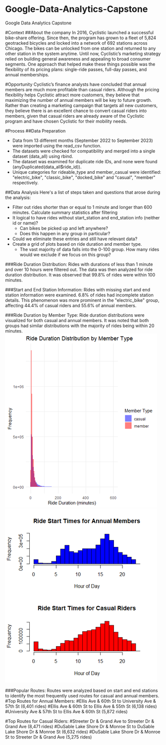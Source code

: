 # Google-Data-Analytics-Capstone
Google Data Analytics Capstone

#Context
##About the company
In 2016, Cyclistic launched a successful bike-share offering. Since then, the program has grown to a fleet of 5,824 geotracked bicycles and locked into a network of 692 stations across Chicago. The bikes can be unlocked from one station and returned to
any other station in the system anytime. 
Until now, Cyclistic’s marketing strategy relied on building general awareness and appealing to broad consumer segments. One approach that helped make these things possible was the flexibility of its pricing plans: single-ride passes, full-day passes, and
annual memberships.

#Opportunity
Cyclistic’s finance analysts have concluded that annual members are much more profitable than casual riders. Although the pricing flexibility helps Cyclistic attract more customers, they believe that maximizing the number of annual members will be key to
future growth. Rather than creating a marketing campaign that targets all new customers, they believe there is an excellent chance to convert casual riders into members, given that casual riders are already aware of the Cyclistic program and have
chosen Cyclistic for their mobility needs.

#Process
##Data Preparation
  - Data from 13 different months (September 2022 to September 2023) were imported using the read_csv function.
  - The datasets were checked for compatibility and merged into a single dataset (data_all) using rbind.
  - The dataset was examined for duplicate ride IDs, and none were found (anyDuplicated(data_all$ride_id)).
  - Unique categories for rideable_type and member_casual were identified: "electric_bike", "classic_bike", "docked_bike" and "casual", "member" respectively.

##Data Analysis
Here's a list of steps taken and questions that arose during the analysis:
  - Filter out rides shorter than or equal to 1 minute and longer than 600 minutes. Calculate summary statistics after filtering
  - It logical to have rides without start_station and end_station info (neither id or name)? 
    - Can bikes be picked up and left anywhere?
    - Does this happen in any group in particular?
  - Could we eliminate these entries and still have relevant data?
  - Create a grid of plots based on ride duration and member type.
    - The vast majority of data falls into the 0-100 group. How many rides would we exclude if we focus on this group?

###Ride Duration Distribution:
  Rides with durations of less than 1 minute and over 10 hours were filtered out. The data was then analyzed for ride duration distribution.
  It was observed that 99.8% of rides were within 100 minutes.
  
###Start and End Station Information:
  Rides with missing start and end station information were examined. 6.8% of rides had incomplete station details.
  This phenomenon was more prominent in the "electric_bike" group, affecting 44.4% of casual riders and 55.6% of annual members.

###Ride Duration by Member Type:
  Ride duration distributions were visualized for both casual and annual members.
  It was noted that both groups had similar distributions with the majority of rides being within 20 minutes.
  ![Ride Duration by Member Type](plot_ride_duration_distribution_by_member_type.png)
  ![Ride Start Times by Member Type](plot_ride_start_times_by_member_type.png)
  
###Popular Routes:
  Routes were analyzed based on start and end stations to identify the most frequently used routes for casual and annual members.
   #Top Routes for Annual Members:
    #Ellis Ave & 60th St to University Ave & 57th St (6,401 rides)
    #Ellis Ave & 60th St to Ellis Ave & 55th St (6,138 rides)
    #University Ave & 57th St to Ellis Ave & 60th St (5,872 rides)
  
  #Top Routes for Casual Riders:
    #Streeter Dr & Grand Ave to Streeter Dr & Grand Ave (8,471 rides)
    #DuSable Lake Shore Dr & Monroe St to DuSable Lake Shore Dr & Monroe St (6,632 rides)
    #DuSable Lake Shore Dr & Monroe St to Streeter Dr & Grand Ave (5,275 rides)

    
